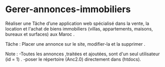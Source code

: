 # Gerer-annonces-immobiliers


Réaliser une Tâche d’une application web spécialisé dans la vente, la location et l'achat de biens immobiliers (villas, appartements, maisons, bureaux et surfaces) aux Maroc .

Tâche : Placer une annonce sur le site, modifier-la et la supprimer .

Note :  -Toutes les annonces ,traitées et ajoutées, sont d'un seul utilisateur (id = 1) . 
        -poser le répertoire (Anc2.0) directement dans (htdocs).
